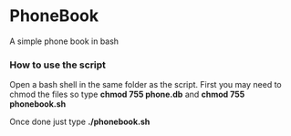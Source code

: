 # PhoneBook
A simple phone book in bash

<h3>How to use the script</h3>
Open a bash shell in the same folder as the script.
First you may need to chmod the files so type
<b>chmod 755 phone.db</b> and <b>chmod 755 phonebook.sh</b>

Once done just type <b>./phonebook.sh</b>
